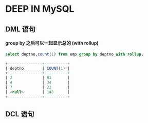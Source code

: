 # DEEP IN MySQL

## DML 语句

#### group by 之后可以一起显示总的 (with rollup)

```sql
select deptno,count(1) from emp group by deptno with rollup;

+---------------+----------+
| deptno        | COUNT(1) |
+---------------+----------+
| 2             | 81       |
| 4             | 34       |
| 7             | 23       |
| <null>        | 148      |
+---------------+----------+
```

## DCL 语句






